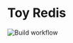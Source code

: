 # Toy Redis

![Build workflow](https://github.com/Shenmin-Z/toyredis/actions/workflows/go.yml/badge.svg)
